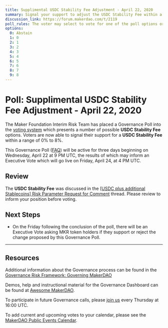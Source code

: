 ```yaml
---
title: Supplimental USDC Stability Fee Adjustment - April 22, 2020
summary: Signal your support to adjust the USDC Stability Fee within a range of 0% to 8%
discussion_link: https://forum.makerdao.com/t/2119
poll_rules: The voter may select to vote for one of the poll options or they may elect to abstain from the poll entirely
options:
  0: Abstain
  1: 0
  2: 1
  3: 2
  4: 3
  5: 4
  6: 5
  7: 6
  8: 7
  9: 8
---
```


# Poll: Supplimental USDC Stability Fee Adjustment - April 22, 2020

The Maker Foundation Interim Risk Team has placed a Governance Poll into the [voting system](https://vote.makerdao.com/polling) which presents a number of possible **USDC Stability Fee** options. Voters are now able to signal their support for a **USDC Stability Fee** within a range of 0% to 8%.

This Governance Poll ([FAQ](https://community-development.makerdao.com/makerdao-scd-faqs/scd-faqs/governance)) will be active for three days beginning on Wednesday, April 22 at 9 PM UTC, the results of which may inform an Executive Vote which will go live on Friday, April 24, at 4 PM UTC.

## Review

The **USDC Stability Fee** was discussed in the [[USDC plus additional Stablecoins] Risk Parameter Request for Comment](https://forum.makerdao.com/t/2119) thread. Please review to inform your position before voting.

## Next Steps

- On the Friday following the conclusion of the poll, there will be an Executive Vote asking MKR token holders if they support or reject the change proposed by this Governance Poll.

---

## Resources

Additional information about the Governance process can be found in the [Governance Risk Framework: Governing MakerDAO](https://community-development.makerdao.com/governance/governance-risk-framework)

Demos, help and instructional material for the Governance Dashboard can be found at [Awesome MakerDAO](https://awesome.makerdao.com/#voting).

To participate in future Governance calls, please [join us](https://community-development.makerdao.com/governance/governance-and-risk-meetings) every Thursday at 16:00 UTC.

To add current and upcoming votes to your calendar, please see the [MakerDAO Public Events Calendar](https://calendar.google.com/calendar/embed?src=makerdao.com_3efhm2ghipksegl009ktniomdk%40group.calendar.google.com&ctz=America%2FLos_Angeles).
